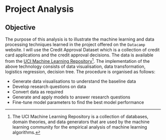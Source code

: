 # Project Analysis 

## Objective

The purpose of this analysis is to illustrate the machine learning and data processing techniques learned in the project offered on the `Datacamp` website. I will use the Credit Approval Dataset which is a collection of credit card applications and the credit approval decisions. The data is available from the [UCI Machine Learning Repository](http://archive.ics.uci.edu/ml/datasets/credit+approval)[^1]. The implementation of the above technology consists of data visualisation, data transformation, logistics regression, decision tree. The procedure is organised as follows: 

[^1]:The UCI Machine Learning Repository is a collection of databases, domain theories, and data generators that are used by the machine learning community for the empirical analysis of machine learning algorithms.


- Generate data visualisations to understand the baseline data
- Develop research questions on data
- Convert data as required
- Generate and apply models to answer research questions
- Fine-tune model parameters to find the best model performance






